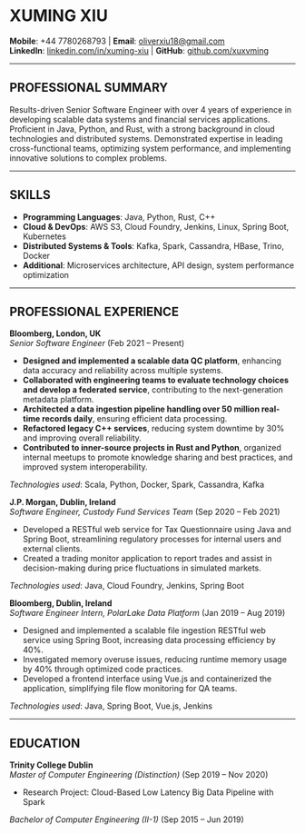 # XUMING XIU

**Mobile**: +44 7780268793 | **Email**: oliverxiu18@gmail.com  
**LinkedIn**: [linkedin.com/in/xuming-xiu](http://www.linkedin.com/in/xuming-xiu/) | **GitHub**: [github.com/xuxvming](https://github.com/xuxvming)

---

## PROFESSIONAL SUMMARY

Results-driven Senior Software Engineer with over 4 years of experience in developing scalable data systems and financial services applications. Proficient in Java, Python, and Rust, with a strong background in cloud technologies and distributed systems. Demonstrated expertise in leading cross-functional teams, optimizing system performance, and implementing innovative solutions to complex problems.

---

## SKILLS

- **Programming Languages**: Java, Python, Rust, C++
- **Cloud & DevOps**: AWS S3, Cloud Foundry, Jenkins, Linux, Spring Boot, Kubernetes
- **Distributed Systems & Tools**: Kafka, Spark, Cassandra, HBase, Trino, Docker
- **Additional**: Microservices architecture, API design, system performance optimization

---

## PROFESSIONAL EXPERIENCE

**Bloomberg, London, UK**  
*Senior Software Engineer* (Feb 2021 – Present)

- **Designed and implemented a scalable data QC platform**, enhancing data accuracy and reliability across multiple systems.
- **Collaborated with engineering teams to evaluate technology choices and develop a federated service**, contributing to the next-generation metadata platform.
- **Architected a data ingestion pipeline handling over 50 million real-time records daily**, ensuring efficient data processing.
- **Refactored legacy C++ services**, reducing system downtime by 30% and improving overall reliability.
- **Contributed to inner-source projects in Rust and Python**, organized internal meetups to promote knowledge sharing and best practices, and improved system interoperability.

*Technologies used*: Scala, Python, Docker, Spark, Cassandra, Kafka

**J.P. Morgan, Dublin, Ireland**  
*Software Engineer, Custody Fund Services Team* (Sep 2020 – Feb 2021)

- Developed a RESTful web service for Tax Questionnaire using Java and Spring Boot, streamlining regulatory processes for internal users and external clients.
- Created a trading monitor application to report trades and assist in decision-making during price fluctuations in simulated markets.

*Technologies used*: Java, Cloud Foundry, Jenkins, Spring Boot

**Bloomberg, Dublin, Ireland**  
*Software Engineer Intern, PolarLake Data Platform* (Jan 2019 – Aug 2019)

- Designed and implemented a scalable file ingestion RESTful web service using Spring Boot, increasing data processing efficiency by 40%.
- Investigated memory overuse issues, reducing runtime memory usage by 40% through optimized code practices.
- Developed a frontend interface using Vue.js and containerized the application, simplifying file flow monitoring for QA teams.

*Technologies used*: Java, Spring Boot, Vue.js, Jenkins

---

## EDUCATION

**Trinity College Dublin**  
*Master of Computer Engineering (Distinction)* (Sep 2019 – Nov 2020)

- Research Project: Cloud-Based Low Latency Big Data Pipeline with Spark

*Bachelor of Computer Engineering (II-1)* (Sep 2015 – Jun 2019)

